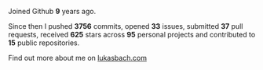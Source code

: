 Joined Github **9** years ago.

Since then I pushed **3756** commits, opened **33** issues, submitted **37** pull requests, received **625** stars across **95** personal projects and contributed to **15** public repositories.

Find out more about me on [lukasbach.com](https://lukasbach.com)
